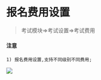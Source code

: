 # 报名费用设置

> 考试模块=>考试设置=>考试费用

#### 注意
    1) 报名费用设置,支持不同级别不同费用;

![](http://localhost:3000/static/img/baoming_admin/ks_money.png)